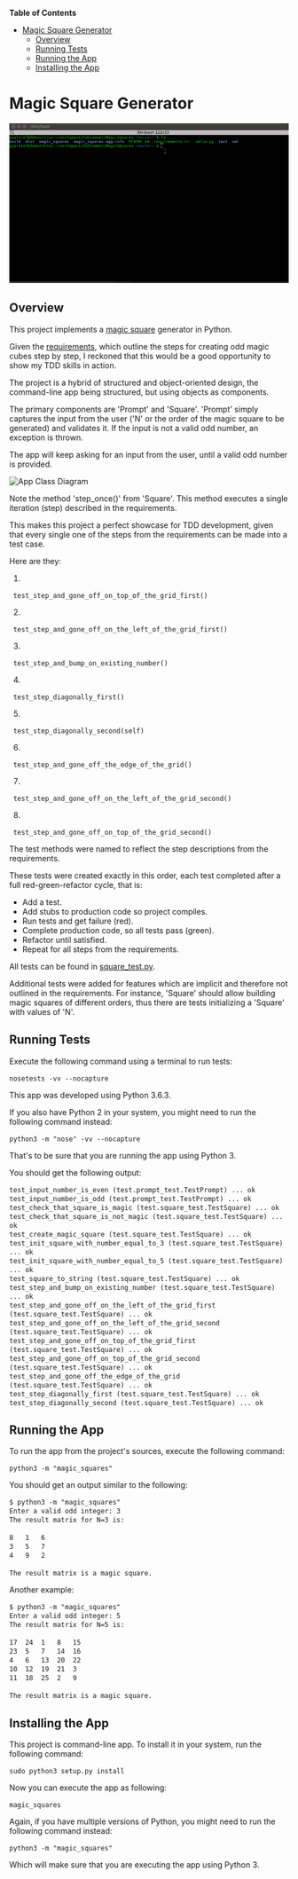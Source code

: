 <!-- START doctoc generated TOC please keep comment here to allow auto update -->
<!-- DON'T EDIT THIS SECTION, INSTEAD RE-RUN doctoc TO UPDATE -->
**Table of Contents**

- [Magic Square Generator](#magic-square-generator)
  - [Overview](#overview)
  - [Running Tests](#running-tests)
  - [Running the App](#running-the-app)
  - [Installing the App](#installing-the-app)

<!-- END doctoc generated TOC please keep comment here to allow auto update -->

# Magic Square Generator

<kbd>![Magic Squares App](./images/magic_squares.gif)</kbd>

## Overview

This project implements a [magic square](https://en.wikipedia.org/wiki/Magic_square#) generator in Python.

Given the [requirements](./requirements/_HR_-_Hiring__Python_Developer_Assessment.pdf), which outline the steps for creating odd magic cubes step by step, I reckoned that this would be a good opportunity to show my TDD skills in action.

The project is a hybrid of structured and object-oriented design, the command-line app being structured, but using objects as components.

The primary components are 'Prompt' and 'Square'. 'Prompt' simply captures the input from the user ('N' or the order of the magic square to be generated) and validates it. If the input is not a valid odd number, an exception is thrown.

The app will keep asking for an input from the user, until a valid odd number is provided.

![App Class Diagram](http://www.plantuml.com/plantuml/proxy?cache=no&src=https://raw.githubusercontent.com/marciogualtieri/MagicSquares/master/uml/app.plantuml?token=ACkMqzpM9qAMObN4hVQfcQwZSW3ewRNgks5bl3miwA%3D%3D)

Note the method 'step_once()' from 'Square'. This method executes a single iteration (step) described in the requirements.

This makes this project a perfect showcase for TDD development, given that every single one of the steps from the requirements can be made into a test case.

Here are they:

1)

     test_step_and_gone_off_on_top_of_the_grid_first()
2)

     test_step_and_gone_off_on_the_left_of_the_grid_first()
3)

     test_step_and_bump_on_existing_number()
4)

     test_step_diagonally_first()
5)

     test_step_diagonally_second(self)
6)

     test_step_and_gone_off_the_edge_of_the_grid()
7)

     test_step_and_gone_off_on_the_left_of_the_grid_second()
8)

     test_step_and_gone_off_on_top_of_the_grid_second()


The test methods were named to reflect the step descriptions from the requirements.

These tests were created exactly in this order, each test completed after a full red-green-refactor cycle, that is:

- Add a test.
- Add stubs to production code so project compiles.
- Run tests and get failure (red).
- Complete production code, so all tests pass (green).
- Refactor until satisfied.
- Repeat for all steps from the requirements.

All tests can be found in [square_test.py](./test/square_test.py).

Additional tests were added for features which are implicit and therefore not outlined in the requirements. For instance, 'Square' should allow building magic squares of different orders, thus there are tests initializing a 'Square' with values of 'N'.

## Running Tests

Execute the following command using a terminal to run tests:

    nosetests -vv --nocapture

This app was developed using Python 3.6.3.

If you also have Python 2 in your system, you might need to run the following command instead:

    python3 -m "nose" -vv --nocapture

That's to be sure that you are running the app using Python 3.

You should get the following output:

    test_input_number_is_even (test.prompt_test.TestPrompt) ... ok
    test_input_number_is_odd (test.prompt_test.TestPrompt) ... ok
    test_check_that_square_is_magic (test.square_test.TestSquare) ... ok
    test_check_that_square_is_not_magic (test.square_test.TestSquare) ... ok
    test_create_magic_square (test.square_test.TestSquare) ... ok
    test_init_square_with_number_equal_to_3 (test.square_test.TestSquare) ... ok
    test_init_square_with_number_equal_to_5 (test.square_test.TestSquare) ... ok
    test_square_to_string (test.square_test.TestSquare) ... ok
    test_step_and_bump_on_existing_number (test.square_test.TestSquare) ... ok
    test_step_and_gone_off_on_the_left_of_the_grid_first (test.square_test.TestSquare) ... ok
    test_step_and_gone_off_on_the_left_of_the_grid_second (test.square_test.TestSquare) ... ok
    test_step_and_gone_off_on_top_of_the_grid_first (test.square_test.TestSquare) ... ok
    test_step_and_gone_off_on_top_of_the_grid_second (test.square_test.TestSquare) ... ok
    test_step_and_gone_off_the_edge_of_the_grid (test.square_test.TestSquare) ... ok
    test_step_diagonally_first (test.square_test.TestSquare) ... ok
    test_step_diagonally_second (test.square_test.TestSquare) ... ok

## Running the App

To run the app from the project's sources, execute the following command:

    python3 -m "magic_squares"

You should get an output similar to the following:

    $ python3 -m "magic_squares"
    Enter a valid odd integer: 3
    The result matrix for N=3 is:

    8	1	6
    3	5	7
    4	9	2

    The result matrix is a magic square.

Another example:

    $ python3 -m "magic_squares"
    Enter a valid odd integer: 5
    The result matrix for N=5 is:

    17	24	1	8	15
    23	5	7	14	16
    4	6	13	20	22
    10	12	19	21	3
    11	18	25	2	9

    The result matrix is a magic square.

## Installing the App

This project is command-line app. To install it in your system, run the following command:

    sudo python3 setup.py install

Now you can execute the app as following:

    magic_squares

Again, if you have multiple versions of Python, you might need to run the following command instead:

    python3 -m "magic_squares"

Which will make sure that you are executing the app using Python 3.



